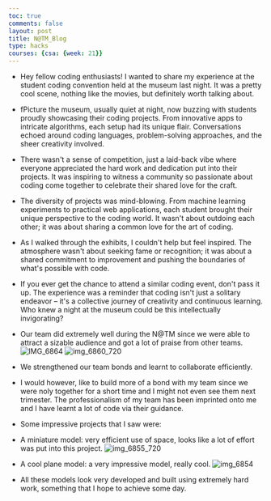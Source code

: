```yaml
---
toc: true
comments: false
layout: post
title: N@TM_Blog
type: hacks
courses: {csa: {week: 21}}
---
```

- Hey fellow coding enthusiasts! I wanted to share my experience at the student coding convention held at the museum last night. It was a pretty cool scene, nothing like the movies, but definitely worth talking about.

- fPicture the museum, usually quiet at night, now buzzing with students proudly showcasing their coding projects. From innovative apps to intricate algorithms, each setup had its unique flair. Conversations echoed around coding languages, problem-solving approaches, and the sheer creativity involved.

- There wasn't a sense of competition, just a laid-back vibe where everyone appreciated the hard work and dedication put into their projects. It was inspiring to witness a community so passionate about coding come together to celebrate their shared love for the craft.

- The diversity of projects was mind-blowing. From machine learning experiments to practical web applications, each student brought their unique perspective to the coding world. It wasn't about outdoing each other; it was about sharing a common love for the art of coding.

- As I walked through the exhibits, I couldn't help but feel inspired. The atmosphere wasn't about seeking fame or recognition; it was about a shared commitment to improvement and pushing the boundaries of what's possible with code.

- If you ever get the chance to attend a similar coding event, don't pass it up. The experience was a reminder that coding isn't just a solitary endeavor – it's a collective journey of creativity and continuous learning. Who knew a night at the museum could be this intellectually invigorating?

- Our team did extremely well during the N@TM since we were able to attract a sizable audience and got a lot of praise from other teams.
![IMG_6864](https://github.com/CoolCodingPeople/place/assets/96998793/457c3d6a-7e93-4a57-a202-d58f0c7b438b)
![img_6860_720](https://github.com/CoolCodingPeople/place/assets/96998793/2addf589-e983-44ae-a024-8d7b1ee3a11b)

- We strengthened our team bonds and learnt to collaborate efficiently.
- I would however, like to build more of a bond with my team since we were noly together for a short time and I might not even see them next trimester. The professionalism of my team has been imprinted onto me and I have learnt a lot of code via their guidance.

- Some impressive projects that I saw were:
- A miniature model: very efficient use of space, looks like a lot of effort was put into this project.
![img_6855_720](https://github.com/CoolCodingPeople/place/assets/96998793/d89743b5-f79b-415a-bf2a-7cf00a1be8d4)
- A cool plane model: a very impressive model, really cool.
![img_6854](https://github.com/CoolCodingPeople/place/assets/96998793/11186116-9ea5-4328-a26a-22105431dd45)

- All these models look very developed and built using extremely hard work, something that I hope to achieve some day.